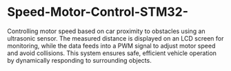 # Speed-Motor-Control-STM32-
Controlling motor speed based on car proximity to obstacles using an ultrasonic sensor. The measured distance is displayed on an LCD screen for monitoring, while the data feeds into a PWM signal to adjust motor speed and avoid collisions. This system ensures safe, efficient vehicle operation by dynamically responding to surrounding objects.
